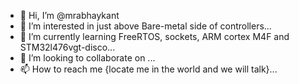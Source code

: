 - 👋 Hi, I’m @mrabhaykant
- 👀 I’m interested in just above Bare-metal side of controllers...
- 🌱 I’m currently learning FreeRTOS, sockets, ARM cortex M4F and STM32l476vgt-disco...
- 💞️ I’m looking to collaborate on ...
- 📫 How to reach me {locate me in the world and we will talk}...

<!---
mrabhaykant/mrabhaykant is a ✨ special ✨ repository because its `README.md` (this file) appears on your GitHub profile.
You can click the Preview link to take a look at your changes.
--->
